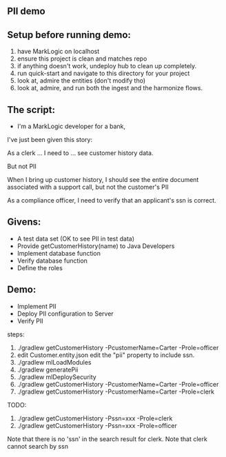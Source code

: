 PII demo
--------

## Setup before running demo:

1.  have MarkLogic on localhost
1.  ensure this project is clean and matches repo
1.  if anything doesn't work, undeploy hub to clean up completely.
1.  run quick-start and navigate to this directory for your project
1.  look at, admire the entities (don't modify tho)
1.  look at, admire, and run both the ingest and the harmonize flows.

## The script:

* I'm a MarkLogic developer for a bank, 

I've just been given this story:

As a clerk ... I need to ... see customer history data.

But not PII

When I bring up customer history, I should see the entire document associated with a support call, but not the customer's PII

As a compliance officer, I need to verify that an applicant's ssn is correct.


Givens:
-------

* A test data set (OK to see PII in test data)
* Provide getCustomerHistory(name) to Java Developers
* Implement database function
* Verify database function
* Define the roles


Demo:
-----

* Implement PII
* Deploy PII configuration to Server
* Verify PII


steps:


1. ./gradlew getCustomerHistory -PcustomerName=Carter -Prole=officer
1. edit Customer.entity.json    edit the "pii" property to include ssn.
1. ./gradlew mlLoadModules
1. ./gradlew generatePii
1. ./gradlew mlDeploySecurity
1. ./gradlew getCustomerHistory -PcustomerName=Carter -Prole=officer
1. ./gradlew getCustomerHistory -PcustomerName=Carter -Prole=clerk

TODO:
1. ./gradlew getCustomerHistory -Pssn=xxx -Prole=clerk
1. ./gradlew getCustomerHistory -Pssn=xxx -Prole=officer

Note that there is no 'ssn' in the search result for clerk.
Note that clerk cannot search by ssn

